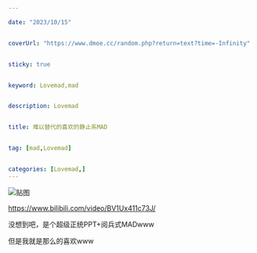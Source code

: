```yaml
---

date: "2023/10/15"


coverUrl: "https://www.dmoe.cc/random.php?return=text?time=-Infinity"


sticky: true


keyword: Lovemad,mad


description: Lovemad


title: 难以替代的喜欢的静止系MAD


tag: [mad,Lovemad]


categories: [Lovemad,]
---
```

![贴图](https://lain.bgm.tv/r/400/pic/cover/l/51/de/2269_ajp.jpg)

https://www.bilibili.com/video/BV1Ux411c73J/

没想到吧，是个超级正统PPT+阅兵式MADwww

但是我就是那么的喜欢www